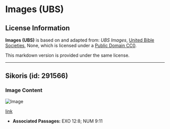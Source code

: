 # Images (UBS)

## License Information

**Images (UBS)** is based on and adapted from: _UBS Images_, [United Bible Societies](https://unitedbiblesocieties.org/), None, which is licensed under a [Public Domain CC0](https://creativecommons.org/public-domain/cc0/).

This markdown version is provided under the same license.



--------------------------------

## Sikoris (id: 291566)

### Image Content

![Image](https://cdn.aquifer.bible/aquifer-content/resources/Media/WEB-0128_chicory.jpg)

[link](https://cdn.aquifer.bible/aquifer-content/resources/Media/WEB-0128_chicory.jpg)

* **Associated Passages:** EXO 12:8; NUM 9:11

